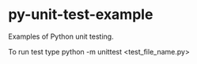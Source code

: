 # py-unit-test-example
Examples of Python unit testing.

To run test type python -m unittest <test_file_name.py>
